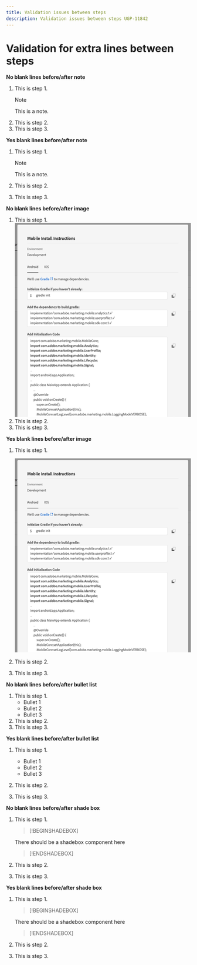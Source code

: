 ```yaml
---
title: Validation issues between steps
description: Validation issues between steps UGP-11842
---
```

# Validation for extra lines between steps

**No blank lines before/after note**

1. This is step 1.
   >[!NOTE]
   >
   >This is a note.
1. This is step 2.
1. This is step 3.

**Yes blank lines before/after note**

1. This is step 1.

   >[!NOTE]
   >
   >This is a note.

1. This is step 2.
1. This is step 3.

**No blank lines before/after image**

1. This is step 1.
   ![image](assets/android.png)
1. This is step 2.
1. This is step 3.

**Yes blank lines before/after image**

1. This is step 1.

   ![image](assets/android.png)

1. This is step 2.
1. This is step 3.

**No blank lines before/after bullet list**

1. This is step 1.
   * Bullet 1
   * Bullet 2
   * Bullet 3
1. This is step 2.
1. This is step 3.

**Yes blank lines before/after bullet list**

1. This is step 1.

   * Bullet 1
   * Bullet 2
   * Bullet 3

1. This is step 2.
1. This is step 3.

**No blank lines before/after shade box**

1. This is step 1.
   >[!BEGINSHADEBOX]

   There should be a shadebox component here

   >[!ENDSHADEBOX]
1. This is step 2.
1. This is step 3.

**Yes blank lines before/after shade box**

1. This is step 1.

   >[!BEGINSHADEBOX]

   There should be a shadebox component here

   >[!ENDSHADEBOX]

1. This is step 2.
1. This is step 3.
